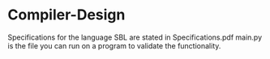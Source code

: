 # Compiler-Design

Specifications for the language SBL are stated in Specifications.pdf
main.py is the file you can run on a program to validate the functionality. 
